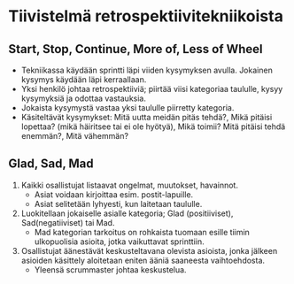 # Tiivistelmä retrospektiivitekniikoista

## Start, Stop, Continue, More of, Less of Wheel
- Tekniikassa käydään sprintti läpi viiden kysymyksen avulla. Jokainen kysymys käydään läpi kerraallaan.
- Yksi henkilö johtaa retrospektiiviä; piirtää viisi kategoriaa taululle, kysyy kysymyksiä ja odottaa vastauksia.
- Jokaista kysymystä vastaa yksi taululle piirretty kategoria.
- Käsiteltävät kysymykset: Mitä uutta meidän pitäs tehdä?, Mikä pitäisi lopettaa? (mikä häiritsee tai ei ole hyötyä), Mikä toimii? Mitä pitäisi tehdä enemmän?, Mitä vähemmän?


## Glad, Sad, Mad
1. Kaikki osallistujat listaavat ongelmat, muutokset, havainnot.
    - Asiat voidaan kirjoittaa esim. postit-lapuille.
    - Asiat selitetään lyhyesti, kun laitetaan taululle.
2. Luokitellaan jokaiselle asialle kategoria; Glad (positiiviset), Sad(negatiiviset) tai Mad.
    - Mad kategorian tarkoitus on rohkaista tuomaan esille tiimin ulkopuolisia asioita, jotka vaikuttavat sprinttiin.
3. Osallistujat äänestävät keskusteltavana olevista asioista, jonka jälkeen asioiden käsittely aloitetaan eniten ääniä saaneesta vaihtoehdosta. 
    - Yleensä scrummaster johtaa keskustelua.

